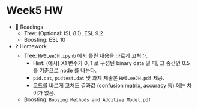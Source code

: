 # Week5 HW

- :book: Readings
  - Tree: (Optional: ISL 8.1), ESL 9.2
  - Boosting: ESL 10
- :question: Homework
  - Tree: `HW6LeeJH.ipynb` 에서 틀린 내용을 바르게 고쳐라.
    - Hint: (예시) X1 변수가 0, 1 로 구성된 binary data 일 때, 그 중간인 0.5 를 기준으로 node 를 나눈다.
    - `pid.dat`, `pidtest.dat` 및 과제 제출본 `HW6LeeJH.pdf` 제공.
    - 코드를 바르게 고쳐도 결과값 (confusion matrix, accuracy 등) 에는 차이가 없음.
  - Boosting: `Boosing Methods and Additive Model.pdf`
